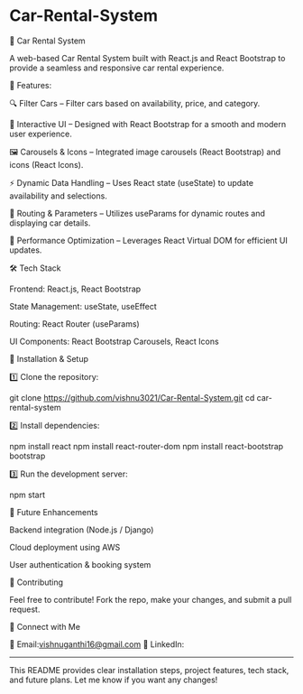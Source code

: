 # Car-Rental-System

🚗 Car Rental System

A web-based Car Rental System built with React.js and React Bootstrap to provide a seamless and responsive car rental experience.

📌 Features:

🔍 Filter Cars – Filter cars based on availability, price, and category.

🎨 Interactive UI – Designed with React Bootstrap for a smooth and modern user experience.

🖼 Carousels & Icons – Integrated image carousels (React Bootstrap) and icons (React Icons).

⚡ Dynamic Data Handling – Uses React state (useState) to update availability and selections.

🔀 Routing & Parameters – Utilizes useParams for dynamic routes and displaying car details.

🚀 Performance Optimization – Leverages React Virtual DOM for efficient UI updates.


🛠 Tech Stack

Frontend: React.js, React Bootstrap

State Management: useState, useEffect

Routing: React Router (useParams)

UI Components: React Bootstrap Carousels, React Icons




🚀 Installation & Setup

1️⃣ Clone the repository:

git clone https://github.com/vishnu3021/Car-Rental-System.git
cd car-rental-system

2️⃣ Install dependencies:

npm install react
npm install react-router-dom
npm install react-bootstrap bootstrap

3️⃣ Run the development server:

npm start

🎯 Future Enhancements

Backend integration (Node.js / Django)

Cloud deployment using AWS

User authentication & booking system


📌 Contributing

Feel free to contribute! Fork the repo, make your changes, and submit a pull request.

📩 Connect with Me

📧 Email:vishnuganthi16@gmail.com
💼 LinkedIn: 


---

This README provides clear installation steps, project features, tech stack, and future plans. Let me know if you want any changes!